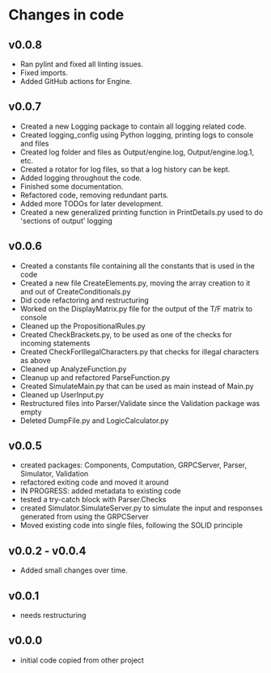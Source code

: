 # Changes in code

## v0.0.8

- Ran pylint and fixed all linting issues.
- Fixed imports.
- Added GitHub actions for Engine.

## v0.0.7

- Created a new Logging package to contain all logging related code.
- Created logging_config using Python logging, printing logs to console and files
- Created log folder and files as Output/engine.log, Output/engine.log.1, etc.
- Created a rotator for log files, so that a log history can be kept.
- Added logging throughout the code.
- Finished some documentation.
- Refactored code, removing redundant parts.
- Added more TODOs for later development.
- Created a new generalized printing function in PrintDetails.py used to do 'sections of output' logging

## v0.0.6

- Created a constants file containing all the constants that is used in the code
- Created a new file CreateElements.py, moving the array creation to it and out
  of CreateConditionals.py
- Did code refactoring and restructuring
- Worked on the DisplayMatrix.py file for the output of the T/F matrix to console
- Cleaned up the PropositionalRules.py
- Created CheckBrackets.py, to be used as one of the checks for incoming statements
- Created CheckForIllegalCharacters.py that checks for illegal characters as above
- Cleaned up AnalyzeFunction.py
- Cleanup up and refactored ParseFunction.py
- Created SimulateMain.py that can be used as main instead of Main.py
- Cleaned up UserInput.py
- Restructured files into Parser/Validate since the Validation package was empty
- Deleted DumpFile.py and LogicCalculator.py

## v0.0.5

- created packages: Components, Computation, GRPCServer, Parser, Simulator, Validation
- refactored exiting code and moved it around
- IN PROGRESS: added metadata to existing code
- tested a try-catch block with Parser.Checks
- created Simulator.SimulateServer.py to simulate the input and responses generated
    from using the GRPCServer
- Moved existing code into single files, following the SOLID principle

## v0.0.2 - v0.0.4

- Added small changes over time.

## v0.0.1

- needs restructuring

## v0.0.0

- initial code copied from other project
